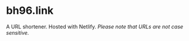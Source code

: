 # bh96.link
A URL shortener. Hosted with Netlify. _Please note that URLs are *not* case sensitive._
